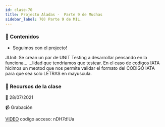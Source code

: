```yaml
---
id: clase-70
title: Projecto Aladas -  Parte 9 de Muchas
sidebar_label: 70) Parte 9 de MIL.
---
```




### 📝 Contenidos

- Seguimos con el projecto!

JUnit: Se crean un par de UNIT Testing a desarrollar pensando en la funciona…
…lidad que tendriamos que testear. En el caso de codigos IATA hicimos un meotod que nos permite validar el formato del CODIGO IATA para que sea solo LETRAS en mayuscula.


### 🚀 Recursos de la clase

📆 28/07/2021

📹 Grabación

[VIDEO](https://us02web.zoom.us/rec/share/eXheqtopqbeC93Wo0G6J4p4BUaJ6NlCjVoepODVHx3cwOjv-HAyWXB8-l5IobVKu.kU2FOg8lBGqHYxHQ)
codigo acceso: nDH7d!Ua
